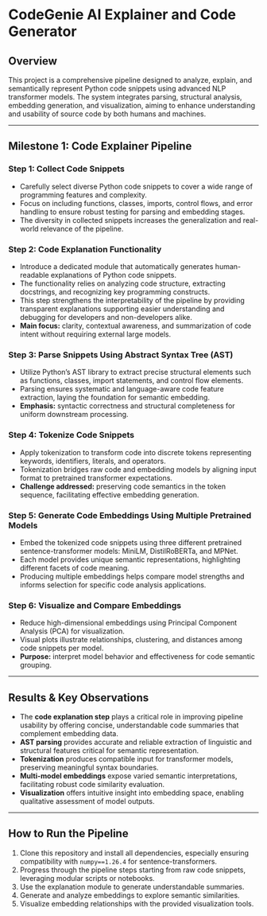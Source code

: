 # CodeGenie AI Explainer and Code Generator

## Overview

This project is a comprehensive pipeline designed to analyze, explain, and semantically represent Python code snippets using advanced NLP transformer models. The system integrates parsing, structural analysis, embedding generation, and visualization, aiming to enhance understanding and usability of source code by both humans and machines.

---

## Milestone 1: Code Explainer Pipeline

### Step 1: Collect Code Snippets
- Carefully select diverse Python code snippets to cover a wide range of programming features and complexity.
- Focus on including functions, classes, imports, control flows, and error handling to ensure robust testing for parsing and embedding stages.
- The diversity in collected snippets increases the generalization and real-world relevance of the pipeline.

### Step 2: Code Explanation Functionality
- Introduce a dedicated module that automatically generates human-readable explanations of Python code snippets.
- The functionality relies on analyzing code structure, extracting docstrings, and recognizing key programming constructs.
- This step strengthens the interpretability of the pipeline by providing transparent explanations supporting easier understanding and debugging for developers and non-developers alike.
- **Main focus:** clarity, contextual awareness, and summarization of code intent without requiring external large models.

### Step 3: Parse Snippets Using Abstract Syntax Tree (AST)
- Utilize Python’s AST library to extract precise structural elements such as functions, classes, import statements, and control flow elements.
- Parsing ensures systematic and language-aware code feature extraction, laying the foundation for semantic embedding.
- **Emphasis:** syntactic correctness and structural completeness for uniform downstream processing.

### Step 4: Tokenize Code Snippets
- Apply tokenization to transform code into discrete tokens representing keywords, identifiers, literals, and operators.
- Tokenization bridges raw code and embedding models by aligning input format to pretrained transformer expectations.
- **Challenge addressed:** preserving code semantics in the token sequence, facilitating effective embedding generation.

### Step 5: Generate Code Embeddings Using Multiple Pretrained Models
- Embed the tokenized code snippets using three different pretrained sentence-transformer models: MiniLM, DistilRoBERTa, and MPNet.
- Each model provides unique semantic representations, highlighting different facets of code meaning.
- Producing multiple embeddings helps compare model strengths and informs selection for specific code analysis applications.

### Step 6: Visualize and Compare Embeddings
- Reduce high-dimensional embeddings using Principal Component Analysis (PCA) for visualization.
- Visual plots illustrate relationships, clustering, and distances among code snippets per model.
- **Purpose:** interpret model behavior and effectiveness for code semantic grouping.

---

## Results & Key Observations

- The **code explanation step** plays a critical role in improving pipeline usability by offering concise, understandable code summaries that complement embedding data.
- **AST parsing** provides accurate and reliable extraction of linguistic and structural features critical for semantic representation.
- **Tokenization** produces compatible input for transformer models, preserving meaningful syntax boundaries.
- **Multi-model embeddings** expose varied semantic interpretations, facilitating robust code similarity evaluation.
- **Visualization** offers intuitive insight into embedding space, enabling qualitative assessment of model outputs.

---

## How to Run the Pipeline

1. Clone this repository and install all dependencies, especially ensuring compatibility with `numpy==1.26.4` for sentence-transformers.
2. Progress through the pipeline steps starting from raw code snippets, leveraging modular scripts or notebooks.
3. Use the explanation module to generate understandable summaries.
4. Generate and analyze embeddings to explore semantic similarities.
5. Visualize embedding relationships with the provided visualization tools.
